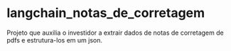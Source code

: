 # langchain_notas_de_corretagem
Projeto que auxilia o investidor a extrair dados de notas de corretagem de pdfs e estrutura-los em um json. 
